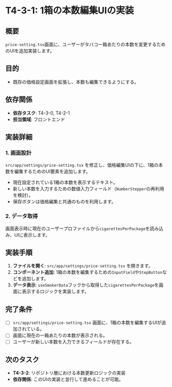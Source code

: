 # T4-3-1: 1箱の本数編集UIの実装

## 概要

`price-setting.tsx`画面に、ユーザーがタバコ一箱あたりの本数を変更するためのUIを追加実装します。

## 目的

- 既存の価格設定画面を拡張し、本数も編集できるようにする。

## 依存関係

- **依存タスク**: T4-3-0, T4-2-1
- **担当領域**: フロントエンド

## 実装詳細

### 1. 画面設計
`src/app/settings/price-setting.tsx` を修正し、価格編集UIの下に、1箱の本数を編集するためのUI要素を追加します。
- 現在設定されている1箱の本数を表示するテキスト。
- 新しい本数を入力するための数値入力フィールド（`NumberStepper`の再利用を検討）。
- 保存ボタンは価格編集と共通のものを利用します。

### 2. データ取得
画面表示時に現在のユーザープロファイルから`cigarettesPerPackage`を読み込み、UIに表示します。

## 実装手順

1. **ファイルを開く**: `src/app/settings/price-setting.tsx` を開きます。
2. **コンポーネント追加**: 1箱の本数を編集するための`InputField`や`StepButton`などを追加します。
3. **データ表示**: `useSmokerData`フックから取得した`cigarettesPerPackage`を画面に表示するロジックを実装します。

## 完了条件

- [ ] `src/app/settings/price-setting.tsx` 画面に、1箱の本数を編集するUIが追加されている。
- [ ] 画面に現在の一箱あたりの本数が表示される。
- [ ] ユーザーが新しい本数を入力できるフィールドが存在する。

## 次のタスク

- **T4-3-2**: リポジトリ層における本数更新ロジックの実装
- **依存関係**: このUIの実装と並行して進めることが可能。
